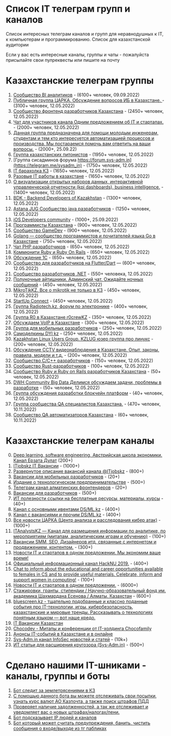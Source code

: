 # Список IT телеграм групп и каналов

Список интересных телеграм каналов и групп для неравнодушных к IT, к компьютерам и программированию. Список для казахстанской аудитории

Если у вас есть интересные каналы, группы и чаты - пожалуйста присылайте свои пулреквесты или пишите на почту

# Казахстанские телеграм группы

1. [Сообщество BI аналитиков](https://t.me/kz_bi) - (6100+ человек, 09.09.2022)
1. [Публичная группа ЦАРКА. Обсуждение вопросов ИБ в Казахстане. ](https://t.me/cyberseckz) - (3100+ человек, 12.05.2022)
2. [Сообщество фронтенд разработчиков Казахстана](https://t.me/frontendkz) - (2450+ человек, 12.05.2022)
3. [Чат для участников канала Одним предложением об IT и стартапах. ](https://t.me/thetechkzchat) - (2000+ человек, 12.05.2022)
3. [Данная группа предназначена для помощи молодым инженерам, студентам и тем кто интересуется автоматизацией процессов и производства. Мы постараемся помочь вам ответить на ваши вопросы.](https://t.me/automation_kz) - (2000+, 25.09.22)
4. [Группа казахстанских питонистов](https://t.me/python_kz) - (1950+ человек, 12.05.2022)
5. [Группа сисадминов форума https://forum.sys-adm.in](https://telegram.me/sysadm_in) - (1750+ человек, 12.05.2022)
6. [IT барахолка КЗ](http://t.me/itbazarkz) - (1650+ человек, 12.05.2022)
7. [Разовые IT работы в казахстане](https://t.me/itmankz) - (1650+ человек, 12.05.2022)
8. [О визуализации открытых наборов данных, интерактивной управленческой отчетности (kpi dashboards), business intelligence.](https://t.me/datanomika) - (1400+ человек, 12.05.2022)
9. [BDK - Backend Developers of Kazakhstan](https://t.me/backenderskz) - (1300+ человек, 12.05.2022)
10. [Astana JUG Cообщество java разработчиков](https://t.me/astanajug) - (1250+ человек, 12.05.2022)
10. [iOS Developers community](https://t.me/iOSDevelopers_KZ) - (1000+, 25.09.2022)
11. [Программисты Казахстана](https://t.me/devkz) - (900+ человек, 12.05.2022)
12. [Сообщество GameDev](https://t.me/gamedevkz) - (900+ человек, 12.05.2022)
13. [Golang — сообщество программистов и почитателей языка Go в Казахстане](https://t.me/go_kz) - (750+ человек, 12.05.2022)
14. [Чат PHP разработчиков](https://t.me/phpdevconf) - (650+ человек, 12.05.2022)
15. [Коммюнити Ruby и Ruby On Rails](https://t.me/rubyata) - (650+ человек, 12.05.2022)
16. [Обсуждение 1С](https://t.me/kz_1C) - (650+ человек, 12.05.2022)
17. [Сообщество для разработчиков на Flutter/Dart](https://t.me/dart_kz) — (600+ человек, 12.05.2022)
18. [Сообщество разработчиков .NET](https://t.me/dotnetgroup) - (550+ человека, 12.05.2022)
19. [Полуночные айтишники. Админский чат. Ожидайте ночных сообщений](https://t.me/devnullkz) - (450+ человек, 12.05.2022)
20. [MikroTikKZ. Все о mikrotik не только в КЗ](https://t.me/MikroTikKZ) - (450+ человек, 12.05.2022)
21. [StartUp Connect](https://t.me/startup_connect) - (450+ человек, 12.05.2022)
22. [Группа Radiotech.kz, форум по электронике](https://t.me/radiotechkz) - (400+ человек, 12.05.2022)
23. [Группа R0 в Казахстане r0crewKZ](https://t.me/r0crewKZ) - (350+ человек, 12.05.2022)
24. [Обсуждаем VoIP в Казахстане](https://t.me/sipvoipkz) - (300+ человек, 12.05.2022)
25. [Группа для мобильных разработчиков](https://t.me/mobile_developers_kz) - (250+ человек, 12.05.2022)
26. [Самоделкины DYI kz](https://t.me/diykz) - (250+ человек, 12.05.2022)
27. [Kazakhstan Linux Users Group. KZLUG юзер группа про линукс](https://t.me/kzlug) - (200+ человек, 12.05.2022)
28. [Обсуждение CCTV видеонаблюдения в Казахстане. Опыт, законы, правила, модели и т.д.](https://t.me/cctvkz) - (200+ человек, 12.05.2022)
29. [Сообщество С/С++ разработчиков](https://t.me/cppkz) - (150+ человек, 12.05.2022)
30. [Сообщество Rust-разработчиков](https://t.me/rustlang_kz) - (100+ человек, 12.05.2022)
31. [Сообщество Ruby и Ruby on Rails разработчиков Казахстана](https://t.me/rubykz) - (50+ человек, 12.05.2022)
32. [DWH Community Big Data Делимся обсуждаем задачи, проблемы в разработке](https://t.me/dwhkz) - (50+ человек, 12.05.2022)
33. [Группа обсуждения разработки блокчейн платформ](https://t.me/kz_blockchain) - (40+ человек, 12.05.2022)
34. [Группа сообщества QA специалистов Казахстана.](https://t.me/kzqacommunity) - (470+ человек, 10.11.2022)
35. [Сообщество QA автоматизаторов Казахстана](https://t.me/AQA_kz) - (60+ человек, 10.11.2022)


# Казахстанские телеграм каналы

0. [Deep learning, software engineering, Австрийская школа экономики. Канал Ерзата Дулат](https://t.me/codekz) (200+)
1. [ITjobskz IT Вакансии](https://t.me/itjobskz) - (1000+)
2. [Развернутое описание вакансий канала @ITjobskz](https://t.me/ITjobsKZ_Full) - (800+)
3. [Вакансии для мобильных разработчиков](https://t.me/mobilejobskz) - (20+)
4. [Издание о технологическом предпринимательстве](https://t.me/techpreneurs) - (500+)
5. [Телеграм канал алматинских фронтендеров](https://t.me/AlmatyCSS) - (20+)
6. [Вакансии для разработчиков](https://t.me/devkz_jobs) - (500+)
7. [ИТ полезности ссылки на бесплатные ресурсы, материалы, курсы](https://t.me/DevSkills) - (40+)
8. [Канал с основными ивентами DS/ML.kz](https://t.me/main_ds_kz) - (400+)
9. [Канал с вакансиями и прочим DS/ML.kz](https://t.me/ml_jobs_kz) - (400+)
10. [Все новости ЦАРКА (Центр анализа и расследования кибер атак)](https://t.me/certkznews) - (1000+)
11. [ITAnalystsKZ — Канал для размещения информации по аналитике, по мероприятиям (митапам, аналитическим играм и обучению)](https://t.me/itanalystskz) - (100+)
12. [Вакансии SMM, SEO, Дизайнеров итд, связанные с интернетом и продвижением, контентом.](https://t.me/webjobskz) - (300+)
13. [Новости IT и стартапов в одном предложении. Мы экономим ваше время!](https://t.me/thetechkz)
14. [Официальный информационный канал HackNU 2019.](https://t.me/HackNUinfo) - (400+)
15. [Chat to inform about the educational and career opportunities available to females in CS and to provide useful materials. Celebrate, inform and support women in computing!](https://t.me/nu_acm_w) - (100+)
16. [Новости IT и стартапов в одном предложении.](https://t.me/thetechkz) - (6000+)
17. [Стажировки, гранты, стипендии / Научно-образовательный фонд им. академика Шахмардана Есенова / Алматы, Казахстан](https://t.me/yessenovfoundation) - (600+)
18. [bluescreen.kz - тщательно подобранные и классно поданные события про IT-технологии, игры, кибербезопасность, казахстанские и мировые тренды. Рассказывать о технологиях понятным языком — вот наше кредо.](https://t.me/bluescreenkz)
19. [IT Вакансии Казахстан](https://t.me/workitkz)
20. [Chocodev - Митапы и конференции от IT-холдинга Chocofamily](https://t.me/chocodev)
21. [Анонсы IT-событий в Казахстане и в онлайне](https://t.me/kz_it_events)
22. [Sys-Adm.in канал InfoSec новостей и статей](https://t.me/sysadm_in_channel) - (10k+)
23. [ИТ статьи для расширения кругозора (Sys-Adm.in)](https://t.me/sysadm_in_up) - (500+)

# Сделано нашими IT-шниками - каналы, группы и боты 

1. [Бот следит за землетрясениями в КЗ](https://t.me/kzquake)
2. [С помощью данного бота вы можете отслеживать свои посылки, узнать курс валют АО Казпочта, а также поиск штрафов ПДД](https://t.me/KazPostBot)
3. [Проверяет наличие задолженностей, а так же отслеживает и уведомляет вас о новых штрафах/налогах/пени.](https://t.me/ShtrafKZBot)
4. [Бот подсказывает IP людей и каналов](https://t.me/Get_Telegram_ID_bot)
5. [Бот который может считать предупреждения, банить, чистить сообщения о входе/выходе из тг пабликах](https://t.me/chat_prettier_bot)
